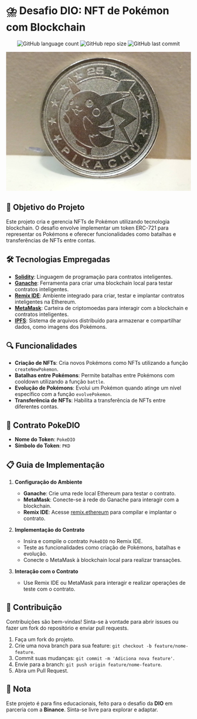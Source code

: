 # ⛈️ Desafio DIO: NFT de Pokémon com Blockchain

<p align="center">
  <!-- Contador de linguagens do GitHub -->
  <img alt="GitHub language count" src="https://img.shields.io/github/languages/count/devAndreotti/dio-poke-battle?color=FFF&labelColor=8c8676&style=flat-square">
  <!-- Tamanho do repositório no GitHub -->
  <img alt="GitHub repo size" src="https://img.shields.io/github/repo-size/devAndreotti/dio-poke-battle?color=FFF&labelColor=8c8676&style=flat-square">
  <!-- Último commit no GitHub -->
  <img alt="GitHub last commit" src="https://img.shields.io/github/last-commit/devAndreotti/dio-poke-battle?color=FFF&labelColor=8c8676&style=flat-square">
</p>

<div align="center">
  <img src="poke.jpg" alt="Foto de uma moeda Pokémon"/>
</div>

## 🎯 Objetivo do Projeto
Este projeto cria e gerencia NFTs de Pokémon utilizando tecnologia blockchain. O desafio envolve implementar um token ERC-721 para representar os Pokémons e oferecer funcionalidades como batalhas e transferências de NFTs entre contas.

## 🛠 Tecnologias Empregadas
- **[Solidity](https://soliditylang.org/)**: Linguagem de programação para contratos inteligentes.
- **[Ganache](https://www.trufflesuite.com/ganache)**: Ferramenta para criar uma blockchain local para testar contratos inteligentes.
- **[Remix IDE](https://remix.ethereum.org/)**: Ambiente integrado para criar, testar e implantar contratos inteligentes na Ethereum.
- **[MetaMask](https://metamask.io/)**: Carteira de criptomoedas para interagir com a blockchain e contratos inteligentes.
- **[IPFS](https://ipfs.io/)**: Sistema de arquivos distribuído para armazenar e compartilhar dados, como imagens dos Pokémons.

## 🔍 Funcionalidades
- **Criação de NFTs**: Cria novos Pokémons como NFTs utilizando a função `createNewPokemon`.
- **Batalhas entre Pokémons**: Permite batalhas entre Pokémons com cooldown utilizando a função `battle`.
- **Evolução de Pokémons**: Evolui um Pokémon quando atinge um nível específico com a função `evolvePokemon`.
- **Transferência de NFTs**: Habilita a transferência de NFTs entre diferentes contas.

## 📜 Contrato PokeDIO
- **Nome do Token**: `PokeDIO`
- **Símbolo do Token**: `PKD`

## 📋 Guia de Implementação
1. **Configuração do Ambiente**
   - **Ganache**: Crie uma rede local Ethereum para testar o contrato.
   - **MetaMask**: Conecte-se à rede do Ganache para interagir com a blockchain.
   - **Remix IDE**: Acesse [remix.ethereum](https://remix.ethereum.org) para compilar e implantar o contrato.

2. **Implementação do Contrato**
   - Insira e compile o contrato `PokeDIO` no Remix IDE.
   - Teste as funcionalidades como criação de Pokémons, batalhas e evolução.
   - Conecte o MetaMask à blockchain local para realizar transações.

3. **Interação com o Contrato**
   - Use Remix IDE ou MetaMask para interagir e realizar operações de teste com o contrato.

## 💪 Contribuição
Contribuições são bem-vindas! Sinta-se à vontade para abrir issues ou fazer um fork do repositório e enviar pull requests.
1. Faça um fork do projeto.
2. Crie uma nova branch para sua feature: `git checkout -b feature/nome-feature`.
3. Commit suas mudanças: `git commit -m 'Adiciona nova feature'`.
4. Envie para a branch: `git push origin feature/nome-feature`.
5. Abra um Pull Request.

## 📝 Nota
Este projeto é para fins educacionais, feito para o desafio da **DIO** em parceria com a **Binance**. Sinta-se livre para explorar e adaptar.
